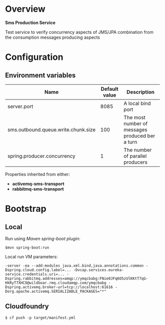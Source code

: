 # Overview

**Sms Production Service**

Test service to verify concurrency aspects of JMS/JPA combination from the consumption messages producing aspects

# Configuration

## Environment variables

| Name | Default value | Description | 
| --- | --- | --- |
| server.port | 8085 | A local bind port |
| sms.outbound.queue.write.chunk.size | 100 | The most number of messages produced ber a turn  |
| spring.producer.concurrency | 1 | The number of parallel producers |

Properties inherited from either:
- **activemq-sms-transport**
- **rabbitmq-sms-transport**
    
# Bootstrap

## Local

Run using *Maven spring-boot plugin*:

`$mvn spring-boot:run`

Local run VM parameters:

`-server
  -ea
  --add-modules
  java.xml.bind,java.annotations.common
  -Dspring.cloud.config.label=...
  -Dvcap.services.eureka-service.credentials.uri=...
  -Dspring.rabbitmq.addresses=amqp://ymqcbabg:FNie0JFq6O5zUlKKtT7qG-HkRyT7XHCO@wildboar.rmq.cloudamqp.com/ymqcbabg
  -Dspring.activemq.broker-url=tcp://localhost:61616
  -Dorg.apache.activemq.SERIALIZABLE_PACKAGES="*"`
  


## Cloudfoundry

`$ cf push -p target/manifest.yml`

     